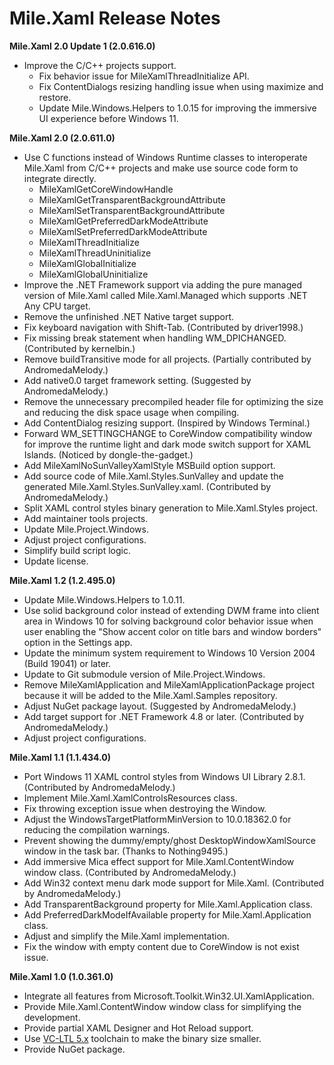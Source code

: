 ﻿# Mile.Xaml Release Notes

**Mile.Xaml 2.0 Update 1 (2.0.616.0)**

- Improve the C/C++ projects support.
  - Fix behavior issue for MileXamlThreadInitialize API.
  - Fix ContentDialogs resizing handling issue when using maximize and restore.
  - Update Mile.Windows.Helpers to 1.0.15 for improving the immersive UI
	experience before Windows 11.

**Mile.Xaml 2.0 (2.0.611.0)**

- Use C functions instead of Windows Runtime classes to interoperate Mile.Xaml
  from C/C++ projects and make use source code form to integrate directly.
  - MileXamlGetCoreWindowHandle
  - MileXamlGetTransparentBackgroundAttribute
  - MileXamlSetTransparentBackgroundAttribute
  - MileXamlGetPreferredDarkModeAttribute
  - MileXamlSetPreferredDarkModeAttribute
  - MileXamlThreadInitialize
  - MileXamlThreadUninitialize
  - MileXamlGlobalInitialize
  - MileXamlGlobalUninitialize
- Improve the .NET Framework support via adding the pure managed version of
  Mile.Xaml called Mile.Xaml.Managed which supports .NET Any CPU target.
- Remove the unfinished .NET Native target support.
- Fix keyboard navigation with Shift-Tab. (Contributed by driver1998.)
- Fix missing break statement when handling WM_DPICHANGED. (Contributed by
  kernelbin.)
- Remove buildTransitive mode for all projects. (Partially contributed by
  AndromedaMelody.)
- Add native0.0 target framework setting. (Suggested by AndromedaMelody.)
- Remove the unnecessary precompiled header file for optimizing the size and
  reducing the disk space usage when compiling.
- Add ContentDialog resizing support. (Inspired by Windows Terminal.)
- Forward WM_SETTINGCHANGE to CoreWindow compatibility window for improve the
  runtime light and dark mode switch support for XAML Islands. (Noticed by
  dongle-the-gadget.)
- Add MileXamlNoSunValleyXamlStyle MSBuild option support.
- Add source code of Mile.Xaml.Styles.SunValley and update the generated
  Mile.Xaml.Styles.SunValley.xaml. (Contributed by AndromedaMelody.)
- Split XAML control styles binary generation to Mile.Xaml.Styles project.
- Add maintainer tools projects.
- Update Mile.Project.Windows.
- Adjust project configurations.
- Simplify build script logic.
- Update license.

**Mile.Xaml 1.2 (1.2.495.0)**

- Update Mile.Windows.Helpers to 1.0.11.
- Use solid background color instead of extending DWM frame into client area in
  Windows 10 for solving background color behavior issue when user enabling the
  "Show accent color on title bars and window borders" option in the Settings
  app.
- Update the minimum system requirement to Windows 10 Version 2004 (Build 19041)
  or later.
- Update to Git submodule version of Mile.Project.Windows.
- Remove MileXamlApplication and MileXamlApplicationPackage project because it
  will be added to the Mile.Xaml.Samples repository.
- Adjust NuGet package layout. (Suggested by AndromedaMelody.)
- Add target support for .NET Framework 4.8 or later. (Contributed by 
  AndromedaMelody.)
- Adjust project configurations.

**Mile.Xaml 1.1 (1.1.434.0)**

- Port Windows 11 XAML control styles from Windows UI Library 2.8.1. 
  (Contributed by AndromedaMelody.)
- Implement Mile.Xaml.XamlControlsResources class.
- Fix throwing exception issue when destroying the Window.
- Adjust the WindowsTargetPlatformMinVersion to 10.0.18362.0 for reducing the
  compilation warnings.
- Prevent showing the dummy/empty/ghost DesktopWindowXamlSource window in the
  task bar. (Thanks to Nothing9495.)
- Add immersive Mica effect support for Mile.Xaml.ContentWindow window class.
  (Contributed by AndromedaMelody.)
- Add Win32 context menu dark mode support for Mile.Xaml. (Contributed by 
  AndromedaMelody.)
- Add TransparentBackground property for Mile.Xaml.Application class.
- Add PreferredDarkModeIfAvailable property for Mile.Xaml.Application class.
- Adjust and simplify the Mile.Xaml implementation.
- Fix the window with empty content due to CoreWindow is not exist issue.

**Mile.Xaml 1.0 (1.0.361.0)**

- Integrate all features from Microsoft.Toolkit.Win32.UI.XamlApplication.
- Provide Mile.Xaml.ContentWindow window class for simplifying the development.
- Provide partial XAML Designer and Hot Reload support.
- Use [VC-LTL 5.x](https://github.com/Chuyu-Team/VC-LTL5) toolchain to make the
  binary size smaller.
- Provide NuGet package.
